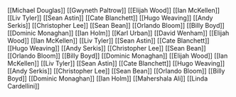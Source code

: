 [[Michael Douglas]]
[[Gwyneth Paltrow]]
[[Elijah Wood]]
[[Ian McKellen]]
[[Liv Tyler]]
[[Sean Astin]]
[[Cate Blanchett]]
[[Hugo Weaving]]
[[Andy Serkis]]
[[Christopher Lee]]
[[Sean Bean]]
[[Orlando Bloom]]
[[Billy Boyd]]
[[Dominic Monaghan]]
[[Ian Holm]]
[[Karl Urban]]
[[David Wenham]]
[[Elijah Wood]]
[[Ian McKellen]]
[[Liv Tyler]]
[[Sean Astin]]
[[Cate Blanchett]]
[[Hugo Weaving]]
[[Andy Serkis]]
[[Christopher Lee]]
[[Sean Bean]]
[[Orlando Bloom]]
[[Billy Boyd]]
[[Dominic Monaghan]]
[[Elijah Wood]]
[[Ian McKellen]]
[[Liv Tyler]]
[[Sean Astin]]
[[Cate Blanchett]]
[[Hugo Weaving]]
[[Andy Serkis]]
[[Christopher Lee]]
[[Sean Bean]]
[[Orlando Bloom]]
[[Billy Boyd]]
[[Dominic Monaghan]]
[[Ian Holm]]
[[Mahershala Ali]]
[[Linda Cardellini]]
